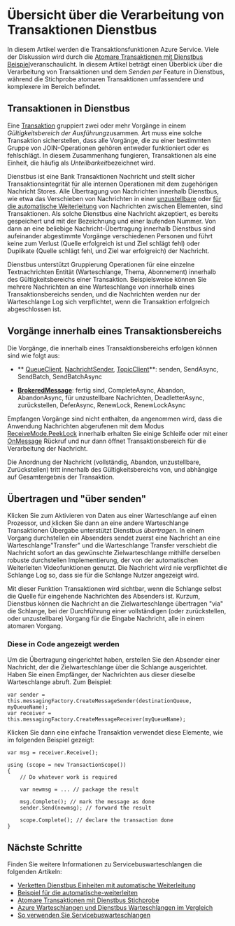 <properties 
    pageTitle="Dienstbus Transaktionen | Microsoft Azure" 
    description="Übersicht über Azure-Dienstbus atomaren Transaktionen und per senden" 
    services="service-bus" 
    documentationCenter=".net" 
    authors="sethmanheim" 
    manager="timlt" 
    editor=""/>

<tags
    ms.service="service-bus"
    ms.devlang="na"
    ms.topic="article"
    ms.tgt_pltfrm="na"
    ms.workload="na" 
    ms.date="10/04/2016"
    ms.author="clemensv;sethm"/>

# <a name="overview-of-service-bus-transaction-processing"></a>Übersicht über die Verarbeitung von Transaktionen Dienstbus

In diesem Artikel werden die Transaktionsfunktionen Azure Service. Viele der Diskussion wird durch die [Atomare Transaktionen mit Dienstbus Beispiel](https://github.com/Azure-Samples/azure-servicebus-messaging-samples/tree/master/AtomicTransactions)veranschaulicht. In diesem Artikel beträgt einen Überblick über die Verarbeitung von Transaktionen und dem *Senden per* Feature in Dienstbus, während die Stichprobe atomaren Transaktionen umfassendere und komplexere im Bereich befindet.

## <a name="transactions-in-service-bus"></a>Transaktionen in Dienstbus

Eine [Transaktion](https://github.com/Azure-Samples/azure-servicebus-messaging-samples/tree/master/AtomicTransactions#what-are-transactions) gruppiert zwei oder mehr Vorgänge in einem *Gültigkeitsbereich der Ausführung*zusammen. Art muss eine solche Transaktion sicherstellen, dass alle Vorgänge, die zu einer bestimmten Gruppe von JOIN-Operationen gehören entweder funktioniert oder es fehlschlägt. In diesem Zusammenhang fungieren, Transaktionen als eine Einheit, die häufig als *Unteilbarkeit*bezeichnet wird. 

Dienstbus ist eine Bank Transaktionen Nachricht und stellt sicher Transaktionsintegrität für alle internen Operationen mit dem zugehörigen Nachricht Stores. Alle Übertragung von Nachrichten innerhalb Dienstbus, wie etwa das Verschieben von Nachrichten in einer [unzustellbare](service-bus-dead-letter-queues.md) oder [für die automatische Weiterleitung](service-bus-auto-forwarding.md) von Nachrichten zwischen Elementen, sind Transaktionen. Als solche Dienstbus eine Nachricht akzeptiert, es bereits gespeichert und mit der Bezeichnung und einer laufenden Nummer. Von dann an eine beliebige Nachricht-Übertragung innerhalb Dienstbus sind aufeinander abgestimmte Vorgänge verschiedenen Personen und führt keine zum Verlust (Quelle erfolgreich ist und Ziel schlägt fehl) oder Duplikate (Quelle schlägt fehl, und Ziel war erfolgreich) der Nachricht.

Dienstbus unterstützt Gruppierung Operationen für eine einzelne Textnachrichten Entität (Warteschlange, Thema, Abonnement) innerhalb des Gültigkeitsbereichs einer Transaktion. Beispielsweise können Sie mehrere Nachrichten an eine Warteschlange von innerhalb eines Transaktionsbereichs senden, und die Nachrichten werden nur der Warteschlange Log sich verpflichtet, wenn die Transaktion erfolgreich abgeschlossen ist.

## <a name="operations-within-a-transaction-scope"></a>Vorgänge innerhalb eines Transaktionsbereichs 

Die Vorgänge, die innerhalb eines Transaktionsbereichs erfolgen können sind wie folgt aus:

- ** [QueueClient](https://msdn.microsoft.com/library/azure/microsoft.servicebus.messaging.queueclient.aspx), [NachrichtSender](https://msdn.microsoft.com/library/azure/microsoft.servicebus.messaging.messagesender.aspx), [TopicClient](https://msdn.microsoft.com/library/azure/microsoft.servicebus.messaging.topicclient.aspx)**: senden, SendAsync, SendBatch, SendBatchAsync 

- **[BrokeredMessage](https://msdn.microsoft.com/library/azure/microsoft.servicebus.messaging.brokeredmessage.aspx)**: fertig sind, CompleteAsync, Abandon, AbandonAsync, für unzustellbare Nachrichten, DeadletterAsync, zurückstellen, DeferAsync, RenewLock, RenewLockAsync 

Empfangen Vorgänge sind nicht enthalten, da angenommen wird, dass die Anwendung Nachrichten abgerufenen mit dem Modus [ReceiveMode.PeekLock](https://msdn.microsoft.com/library/azure/microsoft.servicebus.messaging.receivemode.aspx) innerhalb erhalten Sie einige Schleife oder mit einer [OnMessage](https://msdn.microsoft.com/library/azure/dn369601.aspx) Rückruf und nur dann öffnet Transaktionsbereich für die Verarbeitung der Nachricht.

Die Anordnung der Nachricht (vollständig, Abandon, unzustellbare, Zurückstellen) tritt innerhalb des Gültigkeitsbereichs von, und abhängige auf Gesamtergebnis der Transaktion.

## <a name="transfers-and-send-via"></a>Übertragen und "über senden"

Klicken Sie zum Aktivieren von Daten aus einer Warteschlange auf einen Prozessor, und klicken Sie dann an eine andere Warteschlange Transaktionen Übergabe unterstützt Dienstbus *übertragen*. In einem Vorgang durchstellen ein Absenders sendet zuerst eine Nachricht an eine Warteschlange"Transfer" und die Warteschlange Transfer verschiebt die Nachricht sofort an das gewünschte Zielwarteschlange mithilfe derselben robuste durchstellen Implementierung, der von der automatischen Weiterleiten Videofunktionen genutzt. Die Nachricht wird nie verpflichtet die Schlange Log so, dass sie für die Schlange Nutzer angezeigt wird.

Mit dieser Funktion Transaktionen wird sichtbar, wenn die Schlange selbst die Quelle für eingehende Nachrichten des Absenders ist. Kurzum, Dienstbus können die Nachricht an die Zielwarteschlange übertragen "via" die Schlange, bei der Durchführung einer vollständigen (oder zurückstellen, oder unzustellbare) Vorgang für die Eingabe Nachricht, alle in einem atomaren Vorgang. 

### <a name="see-it-in-code"></a>Diese in Code angezeigt werden

Um die Übertragung eingerichtet haben, erstellen Sie den Absender einer Nachricht, der die Zielwarteschlange über die Schlange ausgerichtet. Haben Sie einen Empfänger, der Nachrichten aus dieser dieselbe Warteschlange abruft. Zum Beispiel:

```
var sender = this.messagingFactory.CreateMessageSender(destinationQueue, myQueueName);
var receiver = this.messagingFactory.CreateMessageReceiver(myQueueName);
```

Klicken Sie dann eine einfache Transaktion verwendet diese Elemente, wie im folgenden Beispiel gezeigt:

```
var msg = receiver.Receive();

using (scope = new TransactionScope())
{
    // Do whatever work is required 

    var newmsg = ... // package the result 

    msg.Complete(); // mark the message as done
    sender.Send(newmsg); // forward the result

    scope.Complete(); // declare the transaction done
} 
```

## <a name="next-steps"></a>Nächste Schritte

Finden Sie weitere Informationen zu Servicebuswarteschlangen die folgenden Artikeln:

- [Verketten Dienstbus Einheiten mit automatische Weiterleitung](service-bus-auto-forwarding.md)
- [Beispiel für die automatische-weiterleiten](https://github.com/Azure-Samples/azure-servicebus-messaging-samples/tree/master/AutoForward)
- [Atomare Transaktionen mit Dienstbus Stichprobe](https://github.com/Azure-Samples/azure-servicebus-messaging-samples/tree/master/AtomicTransactions)
- [Azure Warteschlangen und Dienstbus Warteschlangen im Vergleich](service-bus-azure-and-service-bus-queues-compared-contrasted.md)
- [So verwenden Sie Servicebuswarteschlangen](service-bus-dotnet-get-started-with-queues.md)